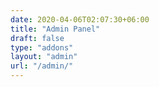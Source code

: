 ```yaml
---
date: 2020-04-06T02:07:30+06:00
title: "Admin Panel"
draft: false
type: "addons"
layout: "admin"
url: "/admin/"
---
```


